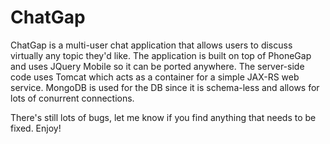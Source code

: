 ChatGap
=======

ChatGap is a multi-user chat application that allows users to discuss virtually any topic they'd like.
The application is built on top of PhoneGap and uses JQuery Mobile so it can be ported anywhere. The
server-side code uses Tomcat which acts as a container for a simple JAX-RS web service. MongoDB is 
used for the DB since it is schema-less and allows for lots of conurrent connections.

There's still lots of bugs, let me know if you find anything that needs to be fixed. Enjoy!

